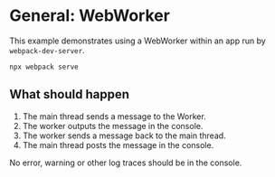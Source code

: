 # General: WebWorker

This example demonstrates using a WebWorker within an app run by `webpack-dev-server`.

```console
npx webpack serve
```

## What should happen

1. The main thread sends a message to the Worker.
2. The worker outputs the message in the console.
3. The worker sends a message back to the main thread.
4. The main thread posts the message in the console.

No error, warning or other log traces should be in the console.
